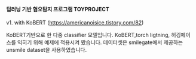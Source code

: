 #### 딥러닝 기반 혐오탐지 프로그램 TOYPROJECT

v1. with KoBERT (https://americanoisice.tistory.com/82)

KoBERT기반으로 한 다중 classifier 모델입니다. 
KoBERT,torch ligtning, 허깅페이스를 익히기 위해 예제에 적용시켜 봤습니다.
데이터셋은 smilegate에서 제공하는 unsmile dataset을 사용하였습니다. 
